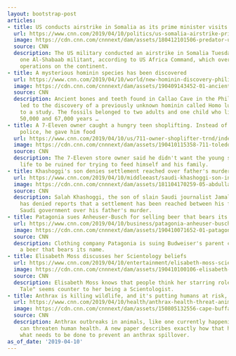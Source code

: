 ```yaml
---
layout: bootstrap-post
articles:
- title: US conducts airstrike in Somalia as its prime minister visits Washington
  url: https://www.cnn.com/2019/04/10/politics/us-somalia-airstrike-prime-minister-visit/index.html
  image: https://cdn.cnn.com/cnnnext/dam/assets/180412101506-predator-unmanned-aerial-vehicle-super-tease.jpg
  source: CNN
  description: The US military conducted an airstrike in Somalia Tuesday that killed
    one Al-Shabaab militant, according to US Africa Command, which oversees military
    operations on the continent.
- title: A mysterious hominin species has been discovered
  url: https://www.cnn.com/2019/04/10/world/new-hominin-discovery-philippines-scn/index.html
  image: https://cdn.cnn.com/cnnnext/dam/assets/190409143452-01-ancient-finds-super-tease.jpg
  source: CNN
  description: Ancient bones and teeth found in Callao Cave in the Philippines have
    led to the discovery of a previously unknown hominin called Homo luzonensis, according
    to a study. The fossils belonged to two adults and one child who lived between
    50,000 and 67,000 years …
- title: A 7-Eleven owner caught a hungry teen shoplifting. Instead of calling the
    police, he gave him food
  url: https://www.cnn.com/2019/04/10/us/711-owner-shoplifter-trnd/index.html
  image: https://cdn.cnn.com/cnnnext/dam/assets/190410115358-711-toledo-ohio-shoplifting-super-tease.jpg
  source: CNN
  description: The 7-Eleven store owner said he didn't want the young shoplifter's
    life to be ruined for trying to feed himself and his family.
- title: Khashoggi's son denies settlement reached over father's murder
  url: https://www.cnn.com/2019/04/10/middleeast/saudi-khashoggi-son-intl/index.html
  image: https://cdn.cnn.com/cnnnext/dam/assets/181104170259-05-abdullah-salah-khashoggi-super-tease.jpg
  source: CNN
  description: Salah Khashoggi, the son of slain Saudi journalist Jamal Khashoggi,
    has denied reports that a settlement has been reached between his family and the
    Saudi government over his father's murder.
- title: Patagonia sues Anheuser-Busch for selling beer that bears its name
  url: https://www.cnn.com/2019/04/10/business/patagonia-anheuser-busch-lawsuit-trnd/index.html
  image: https://cdn.cnn.com/cnnnext/dam/assets/190410071652-01-patagonia-ab-inbev-super-tease.jpg
  source: CNN
  description: Clothing company Patagonia is suing Budweiser's parent company for
    a beer that bears its name.
- title: Elisabeth Moss discusses her Scientology beliefs
  url: https://www.cnn.com/2019/04/10/entertainment/elisabeth-moss-scientology/index.html
  image: https://cdn.cnn.com/cnnnext/dam/assets/190410100106-elisabeth-moss-sxsw-us-premiere-super-tease.jpg
  source: CNN
  description: Elisabeth Moss knows that people think her starring role in "The Handmaid's
    Tale" seems counter to her being a Scientologist.
- title: Anthrax is killing wildlife, and it's putting humans at risk, too
  url: https://www.cnn.com/2019/04/10/health/anthrax-health-threat-animal-die-off-cdc-study/index.html
  image: https://cdn.cnn.com/cnnnext/dam/assets/150805132556-cape-buffalo-super-tease.jpg
  source: CNN
  description: Anthrax outbreaks in animals, like one currently happening in Kenya,
    can threaten human health. A new paper describes exactly how that happens and
    what needs to be done to prevent an anthrax spillover.
as_of_date: '2019-04-10'
---
```


